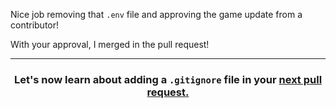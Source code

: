 Nice job removing that `.env` file and approving the game update from a contributor!

With your approval, I merged in the pull request!

<hr>
<h3 align="center">Let's now learn about adding a <code>.gitignore</code> file in your <a href="{{ repoUrl }}/pull/8">next pull request.</a></h3>
